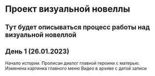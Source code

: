# Проект визуальной новеллы
Тут будет описываться процесс работы над визуальной новеллой
---
## День 1 (26.01.2023)
Начало истории. Прописан диалог главной героини с матерью. Изменена картинка главного меню
Видео в архиве с датой записи
